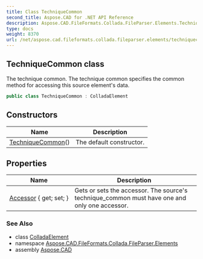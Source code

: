 ```yaml
---
title: Class TechniqueCommon
second_title: Aspose.CAD for .NET API Reference
description: Aspose.CAD.FileFormats.Collada.FileParser.Elements.TechniqueCommon class. The technique common. The technique common specifies the common method for accessing this source elements data
type: docs
weight: 8370
url: /net/aspose.cad.fileformats.collada.fileparser.elements/techniquecommon/
---
```

## TechniqueCommon class

The technique common. The technique common specifies the common method for accessing this source element's data.

```csharp
public class TechniqueCommon : ColladaElement
```

## Constructors

| Name | Description |
| --- | --- |
| [TechniqueCommon](techniquecommon/)() | The default constructor. |

## Properties

| Name | Description |
| --- | --- |
| [Accessor](../../aspose.cad.fileformats.collada.fileparser.elements/techniquecommon/accessor/) { get; set; } | Gets or sets the accessor. The source's technique_common must have one and only one accessor. |

### See Also

* class [ColladaElement](../colladaelement/)
* namespace [Aspose.CAD.FileFormats.Collada.FileParser.Elements](../../aspose.cad.fileformats.collada.fileparser.elements/)
* assembly [Aspose.CAD](../../)


